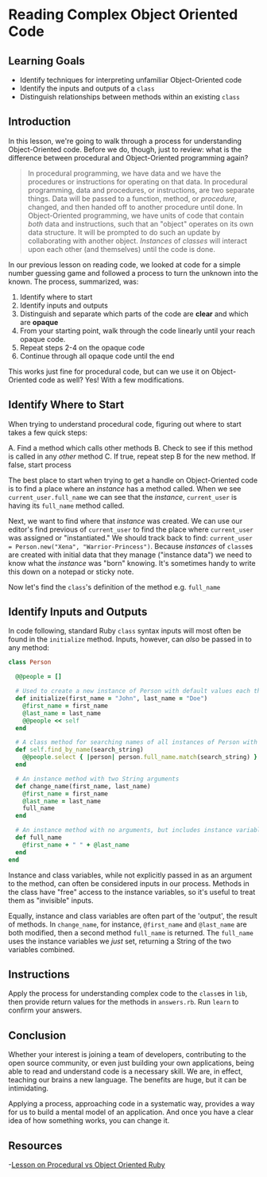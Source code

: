# Reading Complex Object Oriented Code

## Learning Goals

- Identify techniques for interpreting unfamiliar Object-Oriented code
- Identify the inputs and outputs of a `class`
- Distinguish relationships between methods within an existing `class`

## Introduction

In this lesson, we're going to walk through a process for understanding
Object-Oriented code. Before we do, though, just to review: what is the
difference between procedural and Object-Oriented programming again?

> In procedural programming, we have data and we have the procedures or
> instructions for operating on that data. In procedural programming, data and
> procedures, or instructions, are two separate things. Data will be passed to
> a function, method, or _procedure_, changed, and then handed off to another
> procedure until done. In Object-Oriented programming, we have units of code
> that contain _both_ data and instructions, such that an "object" operates on
> its own data structure. It will be prompted to do such an update by
> collaborating with another object. _Instances_ of _classes_ will interact
> upon each other (and themselves) until the code is done.

In our previous lesson on reading code, we looked at code for a simple number
guessing game and followed a process to turn the unknown into the known. The
process, summarized, was:

1.  Identify where to start
2.  Identify inputs and outputs
3.  Distinguish and separate which parts of the code are **clear** and which are
    **opaque**
4.  From your starting point, walk through the code linearly until your reach
    opaque code.
5.  Repeat steps 2-4 on the opaque code
6.  Continue through all opaque code until the end

This works just fine for procedural code, but can we use it on Object-Oriented
code as well? Yes! With a few modifications.

## Identify Where to Start

When trying to understand procedural code, figuring out where to start takes a
few quick steps:

A. Find a method which calls other methods
B. Check to see if this method is called in any _other_ method
C. If true, repeat step B for the new method. If false, start process

The best place to start when trying to get a handle on Object-Oriented code is
to find a place where an _instance_ has a method called. When we see
`current_user.full_name` we can see that the _instance_, `current_user` is
having its `full_name` method called.

Next, we want to find where that _instance_ was created. We can use our
editor's find previous of `current_user` to find the place where `current_user`
was assigned or "instantiated." We should track back to find: `current_user =
Person.new("Xena", "Warrior-Princess")`. Because _instances_ of `class`es are
created with initial data that they manage ("instance data") we need to know
what the _instance_ was "born" knowing. It's sometimes handy to write this down
on a notepad or sticky note.

Now let's find the `class`'s definition of the method e.g. `full_name`

## Identify Inputs and Outputs

In code following, standard Ruby `class` syntax inputs will most often be found
in the `initialize` method. Inputs, however, can _also_ be passed in to any
method:

```ruby
class Person

  @@people = []

  # Used to create a new instance of Person with default values each the argument
  def initialize(first_name = "John", last_name = "Doe")
    @first_name = first_name
    @last_name = last_name
    @@people << self
  end

  # A class method for searching names of all instances of Person with a String argument
  def self.find_by_name(search_string)
    @@people.select { |person| person.full_name.match(search_string) }
  end

  # An instance method with two String arguments
  def change_name(first_name, last_name)
    @first_name = first_name
    @last_name = last_name
    full_name
  end

  # An instance method with no arguments, but includes instance variables
  def full_name
    @first_name + " " + @last_name
  end
end
```

Instance and class variables, while not explicitly passed in as an argument to the method, can
often be considered inputs in our process. Methods in the class have "free"
access to the instance variables, so it's useful to treat them as "invisible"
inputs.

Equally, instance and class variables are often part of the 'output', the result
of methods. In `change_name`, for instance, `@first_name` and `@last_name` are
both modified, then a second method `full_name` is returned. The `full_name`
uses the instance variables we _just_ set, returning a String of the two
variables combined.

## Instructions

Apply the process for understanding complex code to the `class`es in `lib`,
then provide return values for the methods in `answers.rb`. Run `learn` to
confirm your answers.

## Conclusion

Whether your interest is joining a team of developers, contributing to the open
source community, or even just building your own applications, being able to
read and understand code is a necessary skill. We are, in effect, teaching our
brains a new language. The benefits are huge, but it can be intimidating.

Applying a process, approaching code in a systematic way, provides a way for us
to build a mental model of an application. And once you have a clear idea of how
something works, you can change it.

## Resources

-[Lesson on Procedural vs Object Oriented Ruby][pvoo]

[pvoo]: https://learn.co/lessons/procedural-vs-oo-ruby
[record separator characters]: https://ruby-doc.org/core-2.2.0/String.html#method-i-chomp
